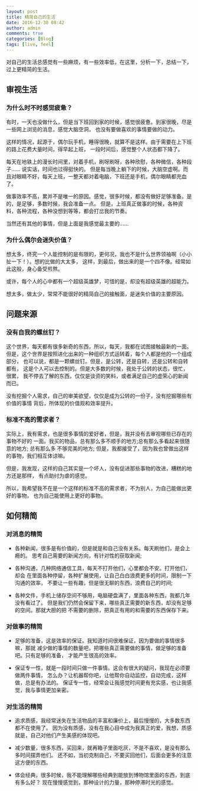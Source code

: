 ```yaml
---
layout: post
title: 精简自己的生活
date: 2016-12-30 08:42
author: admin
comments: true
categories: [Blog]
tags: [live, feel]
---
```



对自己的生活总感觉有一些麻烦，有一些效率低，在这里，分析一下，总结一下，过上更精简的生活。
<!-- more -->

## 审视生活

### 为什么时不时感觉疲惫？

有时，一天也没做什么，但是当下班回到家的时候，感觉很疲惫。到家很晚，尽是一些网上浏览的消息，感觉大脑空洞，
也没有要做喜欢的事情要做的动力。

这样的情况，起源于，偶尔玩手机，睡得很晚，就算不是这样。由于需要在上下班的路上花费大量时间，得早起上班，
一段时间后，感觉整个人状态都下降了。

每天在地铁上的漫长时间里，对着手机，刷呀刷呀，各种欣慰，各种微信，各种段子...... 说实话，时间也过得挺快的。
但是每当晚上躺下的时候，大脑空虚啊。而且对眼睛不好，每天上班，一整天都对着电脑，下班还是手机，偶尔眼睛都充血了。


做事效率不高，累并不是唯一的原因。感觉，很多时候，都没有做好足够准备。是的，是足够，多数时候，我会准备一点。
但是，上班真正做事的时候，各种资料，各种流程，各种没想到等等，都会打岔我的节奏。

当然还有其他的事情，但是上面是我感觉最主要的......

### 为什么偶尔会迷失价值？

想太多，终究一个人能控制的是有限的，更何况，我也不是什么世界领袖啊（小小扯一下！）。想的比做的大太多，
这样，到最后，做出来的是一个四不像。经常如此这般，身心备受煎熬。

或许，每个人的心中都有一个超级英雄梦，可惜的是，却没有超级英雄的超能力。

想太多，做太少，常常不能很好的精简自己的接触面，是迷失价值的主要原因。

## 问题来源

### 没有自我的螺丝钉？

这个世界，每天都有很多新奇的东西，所以，每天，我都在试图接触最新的一面。
但是，这个世界是按照进化出来的一种组织方式运转着，每个人都是他的一个组成部分，
也可以说，都是一颗螺丝钉。但是，是公转，还是自转，还是公转和自转都有，
这是个人可以去控制的。但是大多数的时候，我处于公转的状态，很忙，很累，
我不停去了解的东西，仅仅是谈资的笑料，或者满足自己的虚荣心的新闻而已。

没有挖掘个人需求，自己的审美欲望，仅仅是成为公转的一份子，没有挖掘哪些有价值的事情
背后，所体现的价值观和效率提升。


### 标准不高的需求者？

实际上，我有需求，也是很多事情的爱好者，但是，我并没有去审视哪些已存在的事物不好的
一面。我买的物品，总有那么多不顺手的地方;总有那么多看起来很随意的地方; 总有那么多
不够完美的地方; 但是，我都接受了，因为我也曾做出这样的事物，我们相互体谅嘛。

但是，我发现，这样的自己其实是一个坏人，没有促进那些事物的改进，糟糕的地方还是那样，
有点助纣为虐的感觉。

所以，我希望我不在是一个这样的标准不高的需求者，不为别人，为自己能做出更好的事物，
也为自己能使用上更好的事物。

## 如何精简

### 对消息的精简

+ 各种新闻，很多是有价值的，但是就是和自己没有关系。每天刷他们，是会上瘾的。
  思考自己需要的新闻方向，有针对性的获取新闻;

+ 各种沟通，几种网络通信工具，每天不打开他们，心里都会不安。打开他们，却会
  在里面各种停留，各种扩展使用，让自己白白浪费更多的时间，限制一下沟通的效率，
  不要让一些有趣，但是很无聊的东西，浪费自己的时间;
  
+ 各种文件，手机上储存空间不够用，电脑硬盘满了，里面各种东西，我都几年没有看过了。
  但是我们仍然会保留下来，哪些真正需要的新东西，却没有足够的空间。那就大胆的把
  不需要的删除，把真正有用的和需要的东西保存下来。

### 对做事的精简

+ 足够的准备，这是效率的保证。我知道时间很难保证，因为要做的事情很多嘛，那就
  减少做的事情的数量吧，把哪些真正需要做的事情，做足够的准备吧。只有足够的准备，
  才能产生很高的效率。
  
+ 保证专一性，就是一段时间只做一件事情。这会有很大的疑问，我现在必须要做两件事情，
  怎么办？让机器帮你吧，让他帮你自动监控，自动完成，这样做，总是有办法的。
  保证专一性，经常会让我感觉时间更有充实感，也让我感觉，我与事情更加亲密。
  
### 对生活的精简

+ 追求质感，我经常迷失在生活物品的丰富和廉价上，最后慢慢的，大多数东西都不在使用了。
  因为没有质感，没有在我心目中成为我真正的爱，我想，质感就是，自己对他们产生美感的体现吧。
  
+ 减少数量，很多东西，买回来，就再箱子里面吃灰，不是不喜欢，是没有那么多时间摆弄他们。
  还不如，当初克制自己，不要买回他们，后面会更多的注意这方便的东西。
  
+ 体会经典，很多时候，我不能理解哪些经典到能放到博物馆里面的东西，到底有多么好？
  现在慢慢感觉到，那种设计的力量，那种停滞时光的感觉。





